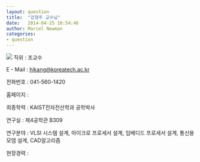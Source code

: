 ```yaml
---
layout: question
title:  "강형주 교수님"
date:   2014-04-25 16:54:46
author: Marcel Newman
categories:
- question
---
```

<img src="https://lh3.googleusercontent.com/MSScyxV4Zwk_lXeKH8w6KaMIhBtq26cDXrahOR7LtQ=w200-h200-p-no">
직위 : 조교수

E - Mail : hjkang@koreatech.ac.kr

전화번호 : 041-560-1420

홈페이지 : 

최종학력 : KAIST전자전산학과 공학박사

연구실 : 제4공학관 B309

연구분야 : VLSI 시스템 설계, 마이크로 프로세서 설계, 임베디드 프로세서 설계, 통신용 모뎀 설계, CAD알고리즘

현장경력 : 
